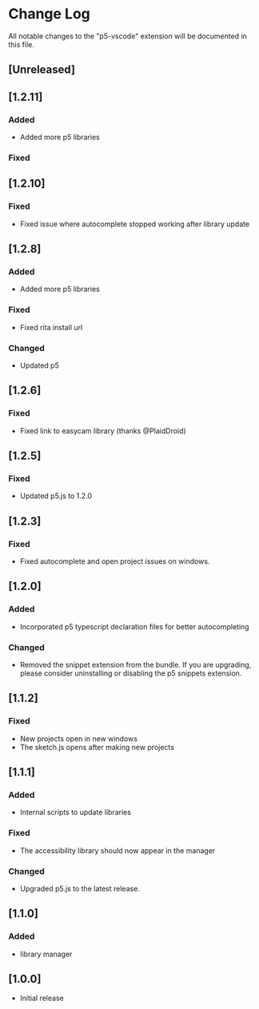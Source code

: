 # Change Log

All notable changes to the "p5-vscode" extension will be documented in this file.

## [Unreleased]

## [1.2.11]

### Added

- Added more p5 libraries

### Fixed

## [1.2.10]

### Fixed

- Fixed issue where autocomplete stopped working after library update

## [1.2.8]

### Added

- Added more p5 libraries

### Fixed

- Fixed rita install url

### Changed

- Updated p5

## [1.2.6]

### Fixed

- Fixed link to easycam library (thanks @PlaidDroid)

## [1.2.5]

### Fixed

- Updated p5.js to 1.2.0

## [1.2.3]

### Fixed

- Fixed autocomplete and open project issues on windows.

## [1.2.0]

### Added

- Incorporated p5 typescript declaration files for better autocompleting

### Changed

- Removed the snippet extension from the bundle. If you are upgrading, please consider uninstalling or disabling the p5 snippets extension.

## [1.1.2]

### Fixed

- New projects open in new windows
- The sketch.js opens after making new projects

## [1.1.1]

### Added

- Internal scripts to update libraries

### Fixed

- The accessibility library should now appear in the manager

### Changed

- Upgraded p5.js to the latest release.

## [1.1.0]

### Added

- library manager

## [1.0.0]

- Initial release
